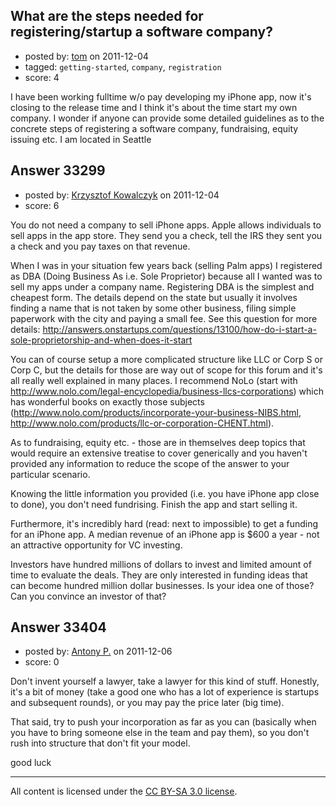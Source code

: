 ## What are the steps needed for registering/startup a software company?

- posted by: [tom](https://stackexchange.com/users/-1/14815-tom) on 2011-12-04
- tagged: `getting-started`, `company`, `registration`
- score: 4

I have been working fulltime w/o pay developing my iPhone app, now it's closing to the release time and I think it's about the time start my own company. I wonder if anyone can provide some detailed guidelines as to the concrete steps of registering a software company, fundraising, equity issuing etc. I am located in Seattle


## Answer 33299

- posted by: [Krzysztof Kowalczyk](https://stackexchange.com/users/-1/3945-krzysztof-kowalczyk) on 2011-12-04
- score: 6

You do not need a company to sell iPhone apps. Apple allows individuals to sell apps in the app store. They send you a check, tell the IRS they sent you a check and you pay taxes on that revenue.

When I was in your situation few years back (selling Palm apps) I registered as DBA (Doing Business As i.e. Sole Proprietor) because all I wanted was to sell my apps under a company name. Registering DBA is the simplest and cheapest form. The details depend on the state but usually it involves finding a name that is not taken by some other business, filing simple paperwork with the city and paying a small fee. See this question for more details: http://answers.onstartups.com/questions/13100/how-do-i-start-a-sole-proprietorship-and-when-does-it-start

You can of course setup a more complicated structure like LLC or Corp S or Corp C, but the details for those are way out of scope for this forum and it's all really well explained in many places. I recommend NoLo (start with http://www.nolo.com/legal-encyclopedia/business-llcs-corporations) which has wonderful books on exactly those subjects (http://www.nolo.com/products/incorporate-your-business-NIBS.html, http://www.nolo.com/products/llc-or-corporation-CHENT.html).

As to fundraising, equity etc. - those are in themselves deep topics that would require an extensive treatise to cover generically and you haven't provided any information to reduce the scope of the answer to your particular scenario.

Knowing the little information you provided (i.e. you have iPhone app close to done), you don't need fundrising. Finish the app and start selling it.

Furthermore, it's incredibly hard (read: next to impossible) to get a funding for an iPhone app. A median revenue of an iPhone app is $600 a year - not an attractive opportunity for VC investing.

Investors have hundred millions of dollars to invest and limited amount of time to evaluate the deals. They are only interested in funding ideas that can become hundred million dollar businesses. Is your idea one of those? Can you convince an investor of that? 


## Answer 33404

- posted by: [Antony P.](https://stackexchange.com/users/-1/7812-antony-p) on 2011-12-06
- score: 0

Don't invent yourself a lawyer, take a lawyer for this kind of stuff. Honestly, it's a bit of money (take a good one who has a lot of experience is startups and subsequent rounds), or you may pay the price later (big time).

That said, try to push your incorporation as far as you can (basically when you have to bring someone else in the team and pay them), so you don't rush into structure that don't fit your model.

good luck



---

All content is licensed under the [CC BY-SA 3.0 license](https://creativecommons.org/licenses/by-sa/3.0/).
